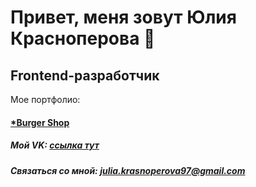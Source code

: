 # Привет, меня зовут Юлия Красноперова 👋
## Frontend-разработчик
Мое портфолио:
#### [*Burger Shop](https://juliakrasnoperova.github.io/Module01-Burger/index.html)
##### Мой VK: [ссылка тут](https://vk.com/id73557381)
##### Связаться со мной: julia.krasnoperova97@gmail.com
